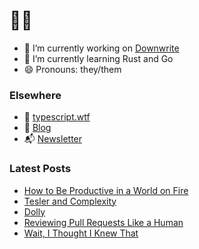 # 🧑‍💻

- 🔭 I’m currently working on [Downwrite](https://github.com/charliewilco/downwrite)
- 🌱 I’m currently learning Rust and Go
- 😄 Pronouns: they/them

### Elsewhere

- 🤖 [typescript.wtf](https://typescript.wtf/)
- 📝 [Blog](https://charliewil.co/)
- 📬 [Newsletter](https://buttondown.email/charliewilco/)


### Latest Posts

<!--START_SECTION:feed-->
* [How to Be Productive in a World on Fire](https:&#x2F;&#x2F;charliewil.co&#x2F;notes&#x2F;world-on-fire&#x2F;)
* [Tesler and Complexity](https:&#x2F;&#x2F;charliewil.co&#x2F;notes&#x2F;teslers-law&#x2F;)
* [Dolly](https:&#x2F;&#x2F;charliewil.co&#x2F;notes&#x2F;dolly&#x2F;)
* [Reviewing Pull Requests Like a Human](https:&#x2F;&#x2F;charliewil.co&#x2F;writing&#x2F;pull-requests)
* [Wait, I Thought I Knew That](https:&#x2F;&#x2F;charliewil.co&#x2F;writing&#x2F;wait-i-thought-i-knew-that)
<!--END_SECTION:feed-->
